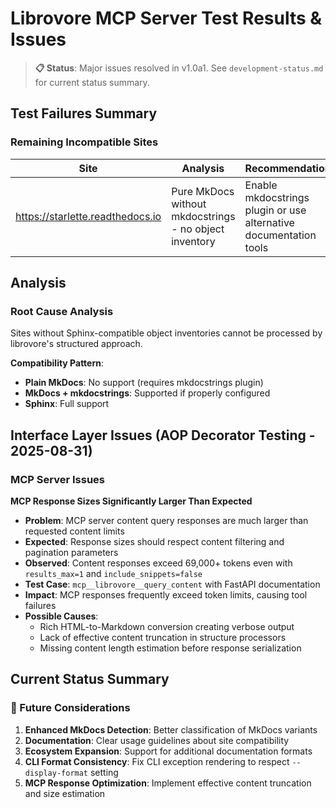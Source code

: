 # Librovore MCP Server Test Results & Issues

> **📋 Status**: Major issues resolved in v1.0a1. See `development-status.md` for current status summary.

## Test Failures Summary

### Remaining Incompatible Sites

| Site | Analysis | Recommendation |
|------|----------|----------------|
| https://starlette.readthedocs.io | Pure MkDocs without mkdocstrings - no object inventory | Enable mkdocstrings plugin or use alternative documentation tools |

## Analysis

### Root Cause Analysis  
Sites without Sphinx-compatible object inventories cannot be processed by librovore's structured approach.

**Compatibility Pattern**: 
- **Plain MkDocs**: No support (requires mkdocstrings plugin)
- **MkDocs + mkdocstrings**: Supported if properly configured
- **Sphinx**: Full support

## Interface Layer Issues (AOP Decorator Testing - 2025-08-31)


### MCP Server Issues

**MCP Response Sizes Significantly Larger Than Expected**
- **Problem**: MCP server content query responses are much larger than requested content limits
- **Expected**: Response sizes should respect content filtering and pagination parameters
- **Observed**: Content responses exceed 69,000+ tokens even with `results_max=1` and `include_snippets=false`
- **Test Case**: `mcp__librovore__query_content` with FastAPI documentation  
- **Impact**: MCP responses frequently exceed token limits, causing tool failures
- **Possible Causes**: 
  - Rich HTML-to-Markdown conversion creating verbose output
  - Lack of effective content truncation in structure processors
  - Missing content length estimation before response serialization

## Current Status Summary

### 🔄 Future Considerations
1. **Enhanced MkDocs Detection**: Better classification of MkDocs variants
2. **Documentation**: Clear usage guidelines about site compatibility
3. **Ecosystem Expansion**: Support for additional documentation formats
4. **CLI Format Consistency**: Fix CLI exception rendering to respect `--display-format` setting
5. **MCP Response Optimization**: Implement effective content truncation and size estimation

